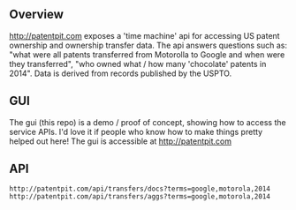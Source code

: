 Overview
--------
http://patentpit.com exposes a 'time machine' api for accessing US
patent ownership and ownership transfer data. The api answers questions
such as: "what were all patents transferred from Motorolla to Google and
when were they transferred", "who owned what / how many 'chocolate'
patents in 2014". Data is derived from records published by the USPTO.

GUI
---
The gui (this repo) is a demo / proof of concept, showing how to access
the service APIs. I'd love it if people who know how to make things
pretty helped out here! The gui is accessible at http://patentpit.com

API
---
    http://patentpit.com/api/transfers/docs?terms=google,motorola,2014
    http://patentpit.com/api/transfers/aggs?terms=google,motorola,2014
